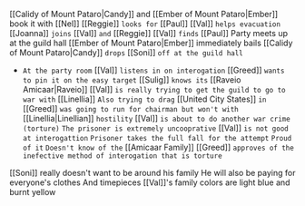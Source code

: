 [[Calidy of Mount Pataro|Candy]] and [[Ember of Mount Pataro|Ember]] book it with [[Nel]]
[[Reggie]] `looks for` [[Paul]]
[[Val]] `helps evacuation`
[[Joanna]] `joins` [[Val]] `and` [[Reggie]]
[[Val]] `finds` [[Paul]]
Party meets up at the guild hall
[[Ember of Mount Pataro|Ember]] immediately bails
[[Calidy of Mount Pataro|Candy]] `drops` [[Soni]] `off at the guild hall`
- `At the party room`
[[Val]] `listens in on interogation`
[[Greed]] `wants to pin it on the easy target`
[[Sulig]] `knows its` [[Raveio Amicaar|Raveio]]
[[Val]] `is really trying to get the guild to go to war with` [[Linellia]]
`Also trying to drag` [[United City States]] `in`
[[Greed]] `was going to run for chairman but won't with` [[Linellia|Linellian]] `hostility`
[[Val]] `is about to do another war crime (torture)`
`The prisoner is extremely uncooprative`
[[Val]] `is not good at interogattion`
`Prisoner takes the full fall for the attempt`
`Proud of it`
`Doesn't know of the` [[Amicaar Family]]
[[Greed]] `approves of the inefective method of interogation that is torture`

[[Soni]] really doesn't want to be around his family
He will also be paying for everyone's clothes
And timepieces
[[Val]]'s family colors are light blue and burnt yellow
